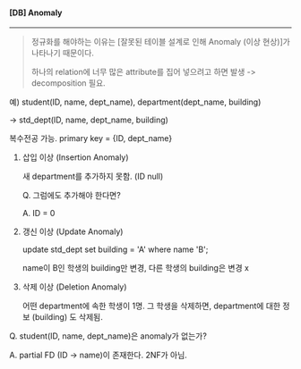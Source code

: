 #### [DB] Anomaly

---

> 정규화를 해야하는 이유는 [잘못된 테이블 설계로 인해 Anomaly (이상 현상)]가 나타나기 때문이다.
>
> 하나의 relation에 너무 많은 attribute를 집어 넣으려고 하면 발생 -> decomposition 필요.


예) student(ID, name, dept_name), department(dept_name, building)

-> std_dept(ID, name, dept_name, building)

복수전공 가능. primary key = {ID, dept_name}


1. 삽입 이상 (Insertion Anomaly)

   새 department를 추가하지 못함. (ID null)

   Q. 그럼에도 추가해야 한다면?

   A. ID = 0


2. 갱신 이상 (Update Anomaly)

   update std_dept
   set building = 'A'
   where name 'B';

   name이 B인 학생의 building만 변경, 다른 학생의 building은 변경 x

   

3. 삭제 이상 (Deletion Anomaly)

   어떤 department에 속한 학생이 1명. 그 학생을 삭제하면, department에 대한 정보 (building) 도 삭제됨.


Q. student(ID, name, dept_name)은 anomaly가 없는가?

A. partial FD (ID -> name)이 존재한다. 2NF가 아님.
